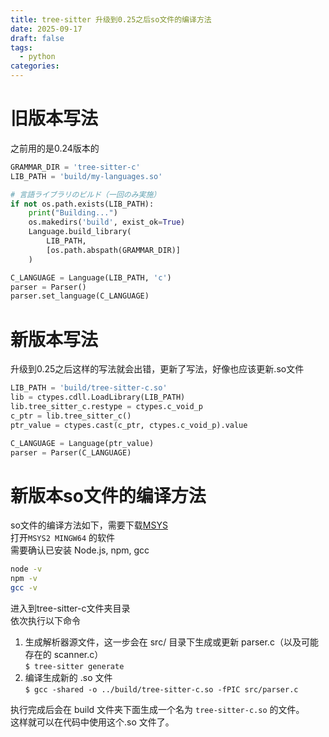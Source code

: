 ```yaml
---
title: tree-sitter 升级到0.25之后so文件的编译方法
date: 2025-09-17
draft: false
tags: 
  - python
categories:
---
```


# 旧版本写法
之前用的是0.24版本的
```python
GRAMMAR_DIR = 'tree-sitter-c'
LIB_PATH = 'build/my-languages.so'

# 言語ライブラリのビルド（一回のみ実施）
if not os.path.exists(LIB_PATH):
    print("Building...")
    os.makedirs('build', exist_ok=True)
    Language.build_library(
        LIB_PATH,
        [os.path.abspath(GRAMMAR_DIR)]
    )

C_LANGUAGE = Language(LIB_PATH, 'c')
parser = Parser()
parser.set_language(C_LANGUAGE)
```

# 新版本写法
升级到0.25之后这样的写法就会出错，更新了写法，好像也应该更新.so文件  
```python
LIB_PATH = 'build/tree-sitter-c.so'
lib = ctypes.cdll.LoadLibrary(LIB_PATH)
lib.tree_sitter_c.restype = ctypes.c_void_p
c_ptr = lib.tree_sitter_c()
ptr_value = ctypes.cast(c_ptr, ctypes.c_void_p).value

C_LANGUAGE = Language(ptr_value)
parser = Parser(C_LANGUAGE)
```

# 新版本so文件的编译方法
so文件的编译方法如下，需要下载[MSYS](https://www.msys2.org/#installation)  
打开`MSYS2 MINGW64` 的软件  
需要确认已安装 Node.js, npm, gcc  
```bash
node -v
npm -v
gcc -v
```

进入到tree-sitter-c文件夹目录  
依次执行以下命令  
1. 生成解析器源文件，这一步会在 src/ 目录下生成或更新 parser.c（以及可能存在的 scanner.c）  
   `$ tree-sitter generate`
2. 编译生成新的 .so 文件  
   `$ gcc -shared -o ../build/tree-sitter-c.so -fPIC src/parser.c`

执行完成后会在 build 文件夹下面生成一个名为 `tree-sitter-c.so` 的文件。    
这样就可以在代码中使用这个.so 文件了。
